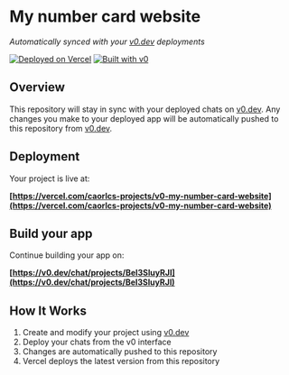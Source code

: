 # My number card website

*Automatically synced with your [v0.dev](https://v0.dev) deployments*

[![Deployed on Vercel](https://img.shields.io/badge/Deployed%20on-Vercel-black?style=for-the-badge&logo=vercel)](https://vercel.com/caorlcs-projects/v0-my-number-card-website)
[![Built with v0](https://img.shields.io/badge/Built%20with-v0.dev-black?style=for-the-badge)](https://v0.dev/chat/projects/BeI3SIuyRJI)

## Overview

This repository will stay in sync with your deployed chats on [v0.dev](https://v0.dev).
Any changes you make to your deployed app will be automatically pushed to this repository from [v0.dev](https://v0.dev).

## Deployment

Your project is live at:

**[https://vercel.com/caorlcs-projects/v0-my-number-card-website](https://vercel.com/caorlcs-projects/v0-my-number-card-website)**

## Build your app

Continue building your app on:

**[https://v0.dev/chat/projects/BeI3SIuyRJI](https://v0.dev/chat/projects/BeI3SIuyRJI)**

## How It Works

1. Create and modify your project using [v0.dev](https://v0.dev)
2. Deploy your chats from the v0 interface
3. Changes are automatically pushed to this repository
4. Vercel deploys the latest version from this repository